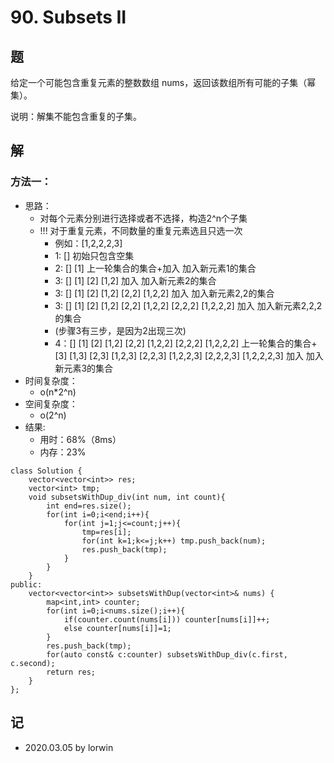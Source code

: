 # 90. Subsets II

## 题

给定一个可能包含重复元素的整数数组 nums，返回该数组所有可能的子集（幂集）。

说明：解集不能包含重复的子集。

## 解

### 方法一：
- 思路：
  - 对每个元素分别进行选择或者不选择，构造2^n个子集
  - !!! 对于重复元素，不同数量的重复元素选且只选一次
    - 例如：[1,2,2,2,3]
    - 1: []  初始只包含空集
    - 2: [] [1] 上一轮集合的集合+加入 加入新元素1的集合
    - 3: [] [1] [2] [1,2] 加入 加入新元素2的集合
    - 3: [] [1] [2] [1,2] [2,2] [1,2,2] 加入 加入新元素2,2的集合
    - 3: [] [1] [2] [1,2] [2,2] [1,2,2] [2,2,2] [1,2,2,2] 加入 加入新元素2,2,2的集合
    - (步骤3有三步，是因为2出现三次)
    - 4：[] [1] [2] [1,2] [2,2] [1,2,2] [2,2,2] [1,2,2,2] 上一轮集合的集合+
         [3] [1,3] [2,3] [1,2,3] [2,2,3] [1,2,2,3] [2,2,2,3] [1,2,2,2,3] 加入 加入新元素3的集合
- 时间复杂度：
  - o(n*2^n)
- 空间复杂度：
  - o(2^n)
- 结果:
  - 用时：68%（8ms）
  - 内存：23%
```
class Solution {
    vector<vector<int>> res;
    vector<int> tmp;
    void subsetsWithDup_div(int num, int count){
        int end=res.size();
        for(int i=0;i<end;i++){
            for(int j=1;j<=count;j++){
                tmp=res[i];
                for(int k=1;k<=j;k++) tmp.push_back(num);
                res.push_back(tmp);
            }
        }
    }
public:
    vector<vector<int>> subsetsWithDup(vector<int>& nums) {
        map<int,int> counter;
        for(int i=0;i<nums.size();i++){
            if(counter.count(nums[i])) counter[nums[i]]++;
            else counter[nums[i]]=1;
        }
        res.push_back(tmp);
        for(auto const& c:counter) subsetsWithDup_div(c.first, c.second);
        return res;
    }
};
```

## 记

- 2020.03.05 by lorwin